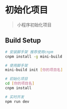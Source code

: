 # 初始化项目

> 小程序初始化项目

## Build Setup

``` bash
# 安装脚手架 推荐使用cnpm
cnpm install -g mini-build

# 使用脚手架
mini-build init [你的项目名]

# 初始化项目
cd [你的项目名]
cnpm install

# 实时开发
npm run dev
```
